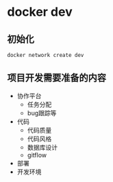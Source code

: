 # docker dev

## 初始化

```shell
docker network create dev
```

## 项目开发需要准备的内容

- 协作平台
  - 任务分配
  - bug跟踪等
- 代码
  - 代码质量
  - 代码风格
  - 数据库设计
  - gitflow
- 部署
- 开发环境